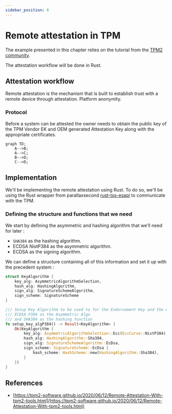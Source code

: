 ```yaml
---
sidebar_position: 6
---
```


# Remote attestation in TPM

The example presented in this chapter relies on the tutorial from the [TPM2 community](https://tpm2-software.github.io/2020/06/12/Remote-Attestation-With-tpm2-tools.html). 

The attestation workflow will be done in Rust. 

## Attestation workflow 

Remote attestation is the mechanism that is built to establish trust with a remote device through attestation. 
Platform anonymity. 

### 

### Protocol
Before a system can be attested the owner needs to obtain the public key of the TPM Vendor EK and OEM generated Attestation Key along with the appropriate certificates. 


```mermaid
graph TD;
    A-->B;
    A-->C;
    B-->D;
    C-->D;
```

## Implementation
We'll be implementing the remote attestation using Rust. To do so, we'll be using the Rust wrapper from parallaxsecond [rust-tss-esapi](https://github.com/parallaxsecond/rust-tss-esapi) to communicate with the TPM. 

### Defining the structure and functions that we need

We start by defining the asymmetric and hashing algorithm that we'll need for later : 
- `SHA384` as the hashing algorithm. 
- ECDSA NistP384 as the asymmetric algorithm. 
- ECDSA as the signing algorithm. 

We can define a structure containing all of this information and set it up with the precedent system :
```Rust
struct KeyAlgorithm {
    key_alg: AsymmetricAlgorithmSelection, 
    hash_alg: HashingAlgorithm, 
    sign_alg: SignatureSchemeAlgorithm, 
    sign_scheme: SignatureScheme
}

/// Setup Key Algorithm to be used to for the Endorsement Key and the AIK 
/// ECDSA P384 as the Asymmetric Algo 
/// and SHA384 as the hashing function
fn setup_key_algP384() -> Result<KeyAlgorithm> {
    Ok(KeyAlgorithm {
        key_alg: AsymmetricAlgorithmSelection::Ecc(EccCurve::NistP384), 
        hash_alg: HashingAlgorithm::Sha384, 
        sign_alg: SignatureSchemeAlgorithm::EcDsa, 
        sign_scheme: SignatureScheme::EcDsa {
            hash_scheme: HashScheme::new(HashingAlgorithm::Sha384),
        }
    })
}
```





## References 
- [https://tpm2-software.github.io/2020/06/12/Remote-Attestation-With-tpm2-tools.html](https://tpm2-software.github.io/2020/06/12/Remote-Attestation-With-tpm2-tools.html)